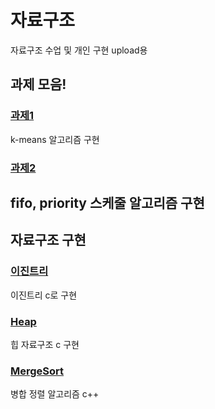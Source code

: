 # 자료구조
자료구조 수업 및 개인 구현 upload용
## 과제 모음!
### [과제1](/Assignments1)
k-means 알고리즘 구현

### [과제2](/Assignment2)
fifo, priority 스케줄 알고리즘 구현
---
## 자료구조 구현
### [이진트리](/BinaryTree)
이진트리 c로 구현

### [Heap](/Heap)
힙 자료구조 c 구현

### [MergeSort](/MergeSort)
병합 정렬 알고리즘 c++
